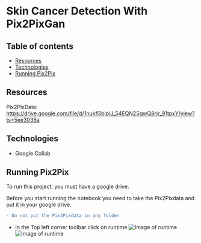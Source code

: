 # Skin Cancer Detection With Pix2PixGan

## Table of contents
* [Resources](#resources)
* [Technologies](#technologies)
* [Running Pix2Pix](#running-pix2pix)

## Resources
Pix2PixData: https://drive.google.com/file/d/1nukfGbIpiJ_54EQN2SgwQ8rjr_91tpxY/view?ts=5ee3038a
	
## Technologies
* Google Collab

## Running Pix2Pix
To run this project, you must have a google drive.

Before you start running the notebook you need to take the Pix2Pixdata and put it in your google drive. 
```diff 
- Do not put the Pix2Pixdata in any folder
```
* In the Top left corner toolbar click on runtime
![Image of runtime](Runtime_Ll.JPG)
![Image of runtime](Runtime2_Ll.JPG)

